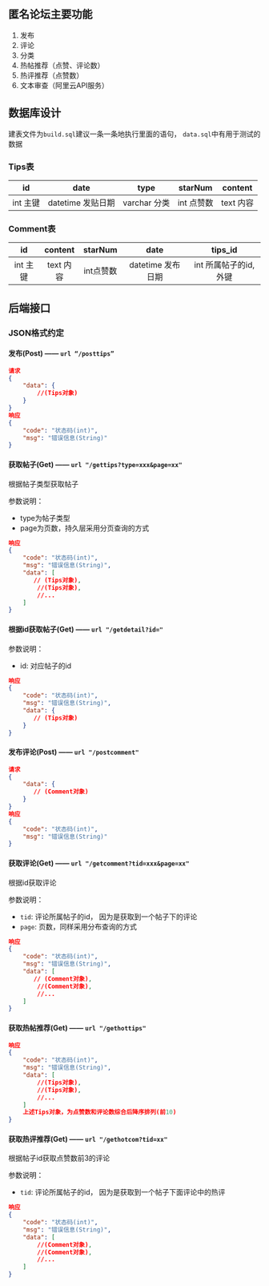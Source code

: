 ## 匿名论坛主要功能

1. 发布
2. 评论
3. 分类
4. 热帖推荐（点赞、评论数）
5. 热评推荐（点赞数）
6. 文本审查（阿里云API服务）

## 数据库设计

建表文件为`build.sql`建议一条一条地执行里面的语句， `data.sql`中有用于测试的数据

### Tips表

|    id    |       date        |     type     |  starNum   |  content  |
| :------: | :---------------: | :----------: | :--------: | :-------: |
| int 主键 | datetime 发贴日期 | varchar 分类 | int 点赞数 | text 内容 |

### Comment表

|    id    |  content  |  starNum  |       date        |        tips_id        |
| :------: | :-------: | :-------: | :---------------: | :-------------------: |
| int 主键 | text 内容 | int点赞数 | datetime 发布日期 | int 所属帖子的id,外键 |

## 后端接口

### JSON格式约定

#### 发布(Post) —— `url “/posttips”`

```json
请求
{
    "data": {
        //(Tips对象)
    }
}
响应
{
    "code": "状态码(int)",
    "msg": "错误信息(String)"
}
```

#### 获取帖子(Get) —— `url "/gettips?type=xxx&page=xx"`

根据帖子类型获取帖子

参数说明：

- type为帖子类型
- page为页数，持久层采用分页查询的方式

```json
响应
{
    "code": "状态码(int)",
    "msg": "错误信息(String)",
    "data": [
       // (Tips对象),
        //(Tips对象),
        //...
    ]
}
```

#### 根据id获取帖子(Get) —— `url "/getdetail?id="`

参数说明：

- id: 对应帖子的id

```json
响应
{
    "code": "状态码(int)",
    "msg": "错误信息(String)",
    "data": {
       // (Tips对象)
    }
}
```

#### 发布评论(Post) —— `url "/postcomment"`

```json
请求
{
    "data": {
       // (Comment对象)
	}
}
响应
{
    "code": "状态码(int)",
    "msg": "错误信息(String)"
}
```

#### 获取评论(Get) —— `url "/getcomment?tid=xxx&page=xx"`

根据id获取评论

参数说明：

- `tid`: 评论所属帖子的id， 因为是获取到一个帖子下的评论
- `page`: 页数，同样采用分布查询的方式

```json
响应
{
    "code": "状态码(int)",
    "msg": "错误信息(String)",
    "data": [
       // (Comment对象),
        //(Comment对象),
        //...
    ]
}
```

#### 获取热帖推荐(Get) —— `url "/gethottips"`

```json
响应
{
    "code": "状态码(int)",
    "msg": "错误信息(String)",
    "data": [
        //(Tips对象),
        //(Tips对象),
        //...
    ]
    上述Tips对象，为点赞数和评论数综合后降序排列(前10)
}
```

#### 获取热评推荐(Get) —— `url "/gethotcom?tid=xx"`

根据帖子id获取点赞数前3的评论

参数说明：

- `tid`: 评论所属帖子的id， 因为是获取到一个帖子下面评论中的热评

```json
响应
{
    "code": "状态码(int)",
    "msg": "错误信息(String)",
    "data": [
        //(Comment对象),
        //(Comment对象),
        //...
    ]
}
```

